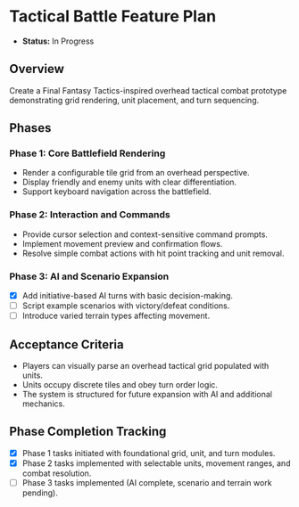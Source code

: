 # Tactical Battle Feature Plan

- **Status:** In Progress

## Overview

Create a Final Fantasy Tactics-inspired overhead tactical combat prototype demonstrating grid rendering, unit placement, and turn sequencing.

## Phases

### Phase 1: Core Battlefield Rendering
- Render a configurable tile grid from an overhead perspective.
- Display friendly and enemy units with clear differentiation.
- Support keyboard navigation across the battlefield.

### Phase 2: Interaction and Commands
- Provide cursor selection and context-sensitive command prompts.
- Implement movement preview and confirmation flows.
- Resolve simple combat actions with hit point tracking and unit removal.

### Phase 3: AI and Scenario Expansion
- [x] Add initiative-based AI turns with basic decision-making.
- [ ] Script example scenarios with victory/defeat conditions.
- [ ] Introduce varied terrain types affecting movement.

## Acceptance Criteria

- Players can visually parse an overhead tactical grid populated with units.
- Units occupy discrete tiles and obey turn order logic.
- The system is structured for future expansion with AI and additional mechanics.

## Phase Completion Tracking

- [x] Phase 1 tasks initiated with foundational grid, unit, and turn modules.
- [x] Phase 2 tasks implemented with selectable units, movement ranges, and combat resolution.
- [ ] Phase 3 tasks implemented (AI complete, scenario and terrain work pending).
